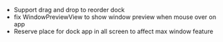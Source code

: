 - Support drag and drop to reorder dock
- fix WindowPreviewView to show window preview when mouse over on app
- Reserve place for dock app in all screen to affect max window feature